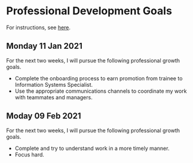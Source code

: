 # Professional Development Goals

For instructions, see [here](../2.specialist/performanceEvaluation.md).

## Monday 11 Jan 2021

For the next two weeks, I will pursue the following professional growth goals.
- Complete the onboarding process to earn promotion from trainee to Information Systems Specialist.
- Use the appropriate communications channels to coordinate my work with teammates and managers.

## Moday 09 Feb 2021

For the next two weeks, I will pursue the following professional growth goals.
- Complete and try to understand work in a more timely manner.
- Focus hard.
